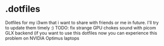 # .dotfiles
Dotfiles for my i3wm that i want to share with friends or me in future. I'll try to update them timely :)
TODO:
fix strange GPU chokes sound with picom GLX backend (if you want to use this dotfiles now you can experience this problem on NVIDIA Optimus laptops
